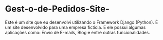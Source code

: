 # Gest-o-de-Pedidos-Site-
Este é um site que eu desenvolvi utilizando o Framework Django (Python). É um site desenvolvido para uma empresa fictícia. E ele possui algumas aplicações como: Envio de E-mails, Blog e entre outras funcionalidades.
